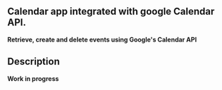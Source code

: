 ## Calendar app integrated with google Calendar API.

**Retrieve, create and delete events using Google's Calendar API**

## Description

**Work in progress**

